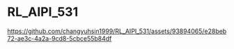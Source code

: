 # RL_AIPI_531





https://github.com/changyuhsin1999/RL_AIPI_531/assets/93894065/e28beb72-ae3c-4a2a-9cd8-5cbce55b84df



